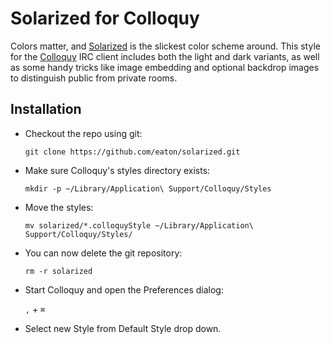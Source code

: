 Solarized for Colloquy
========================

Colors matter, and [Solarized](http://ethanschoonover.com/solarized)
 is the slickest color scheme around. This style for the [Colloquy](http://colloquy.info/) IRC client includes both the light and dark variants, as well as some handy tricks like image embedding and optional backdrop images to distinguish public from private rooms.

Installation
------------

- Checkout the repo using git:

    `git clone https://github.com/eaton/solarized.git`

- Make sure Colloquy's styles directory exists:

    `mkdir -p ~/Library/Application\ Support/Colloquy/Styles`

- Move the styles:

    `mv solarized/*.colloquyStyle ~/Library/Application\ Support/Colloquy/Styles/`

- You can now delete the git repository:

    `rm -r solarized`

- Start Colloquy and open the Preferences dialog:

    `,` + `⌘`

- Select new Style from Default Style drop down.
